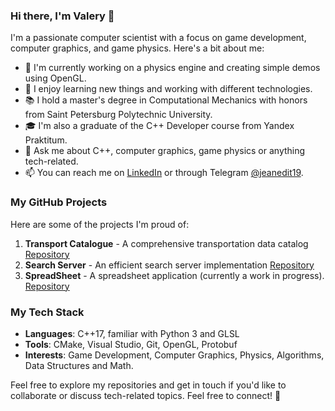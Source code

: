### Hi there, I'm Valery 👋

I'm a passionate computer scientist with a focus on game development, computer graphics, and game physics. Here's a bit about me:

- 🔭 I'm currently working on a physics engine and creating simple demos using OpenGL.
- 🌱 I enjoy learning new things and working with different technologies.
- 📚 I hold a master's degree in Computational Mechanics with honors from Saint Petersburg Polytechnic University.
- 🎓 I'm also a graduate of the C++ Developer course from Yandex Praktitum.
- 💬 Ask me about C++, computer graphics, game physics or anything tech-related.
- 📫 You can reach me on [LinkedIn](https://www.linkedin.com/in/valery-kozhin-54520b174/) or through Telegram [@jeanedit19](https://t.me/jeanedit19).

### My GitHub Projects

Here are some of the projects I'm proud of:

1. **Transport Catalogue** - A comprehensive transportation data catalog [Repository](https://github.com/jeanedit/cpp-transport-catalogue)
2. **Search Server** - An efficient search server implementation [Repository](https://github.com/jeanedit/cpp-search-server)
3. **SpreadSheet** - A spreadsheet application (currently a work in progress). [Repository](Private)

### My Tech Stack

- **Languages**: C++17, familiar with Python 3 and GLSL
- **Tools**: CMake, Visual Studio, Git, OpenGL, Protobuf
- **Interests**: Game Development, Computer Graphics, Physics, Algorithms, Data Structures and Math.

Feel free to explore my repositories and get in touch if you'd like to collaborate or discuss tech-related topics. Feel free to connect! 🚀
